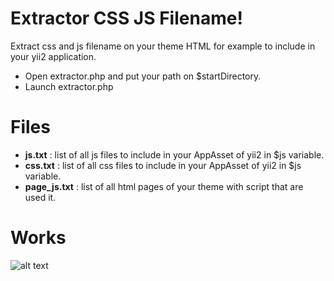 ﻿# Extractor CSS JS Filename!

Extract css and js filename on your theme HTML for example to include in your yii2 application.

 - Open extractor.php and put your path on $startDirectory.
 - Launch extractor.php

# Files

 - **js.txt** : list of all js files to include in your AppAsset of yii2 in $js variable.
 - **css.txt** :  list of all css files to include in your AppAsset of yii2 in $js variable.
 - **page_js.txt** :  list of all html pages of your theme with script that are used it.

# Works

![alt text](C:\Users\avisentin\Desktop\cattura.png "Title")